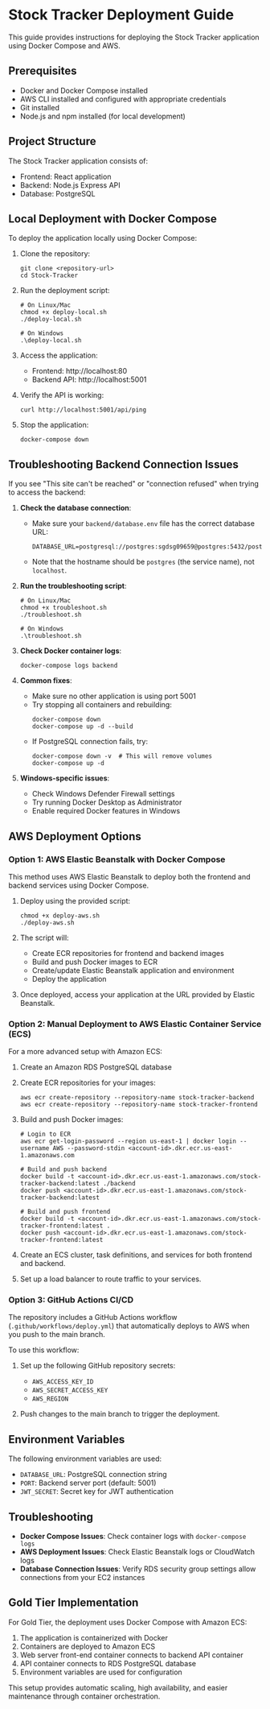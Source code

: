 # Stock Tracker Deployment Guide

This guide provides instructions for deploying the Stock Tracker application using Docker Compose and AWS.

## Prerequisites

- Docker and Docker Compose installed
- AWS CLI installed and configured with appropriate credentials
- Git installed
- Node.js and npm installed (for local development)

## Project Structure

The Stock Tracker application consists of:

- Frontend: React application
- Backend: Node.js Express API
- Database: PostgreSQL

## Local Deployment with Docker Compose

To deploy the application locally using Docker Compose:

1. Clone the repository:
   ```
   git clone <repository-url>
   cd Stock-Tracker
   ```

2. Run the deployment script:
   ```
   # On Linux/Mac
   chmod +x deploy-local.sh
   ./deploy-local.sh
   
   # On Windows
   .\deploy-local.sh
   ```

3. Access the application:
   - Frontend: http://localhost:80
   - Backend API: http://localhost:5001

4. Verify the API is working:
   ```
   curl http://localhost:5001/api/ping
   ```

5. Stop the application:
   ```
   docker-compose down
   ```

## Troubleshooting Backend Connection Issues

If you see "This site can't be reached" or "connection refused" when trying to access the backend:

1. **Check the database connection**:
   - Make sure your `backend/database.env` file has the correct database URL:
     ```
     DATABASE_URL=postgresql://postgres:sgdsg09659@postgres:5432/postgres
     ```
   - Note that the hostname should be `postgres` (the service name), not `localhost`.

2. **Run the troubleshooting script**:
   ```
   # On Linux/Mac
   chmod +x troubleshoot.sh
   ./troubleshoot.sh
   
   # On Windows
   .\troubleshoot.sh
   ```

3. **Check Docker container logs**:
   ```
   docker-compose logs backend
   ```

4. **Common fixes**:
   - Make sure no other application is using port 5001
   - Try stopping all containers and rebuilding:
     ```
     docker-compose down
     docker-compose up -d --build
     ```
   - If PostgreSQL connection fails, try:
     ```
     docker-compose down -v  # This will remove volumes
     docker-compose up -d
     ```

5. **Windows-specific issues**:
   - Check Windows Defender Firewall settings
   - Try running Docker Desktop as Administrator
   - Enable required Docker features in Windows

## AWS Deployment Options

### Option 1: AWS Elastic Beanstalk with Docker Compose

This method uses AWS Elastic Beanstalk to deploy both the frontend and backend services using Docker Compose.

1. Deploy using the provided script:
   ```
   chmod +x deploy-aws.sh
   ./deploy-aws.sh
   ```

2. The script will:
   - Create ECR repositories for frontend and backend images
   - Build and push Docker images to ECR
   - Create/update Elastic Beanstalk application and environment
   - Deploy the application

3. Once deployed, access your application at the URL provided by Elastic Beanstalk.

### Option 2: Manual Deployment to AWS Elastic Container Service (ECS)

For a more advanced setup with Amazon ECS:

1. Create an Amazon RDS PostgreSQL database

2. Create ECR repositories for your images:
   ```
   aws ecr create-repository --repository-name stock-tracker-backend
   aws ecr create-repository --repository-name stock-tracker-frontend
   ```

3. Build and push Docker images:
   ```
   # Login to ECR
   aws ecr get-login-password --region us-east-1 | docker login --username AWS --password-stdin <account-id>.dkr.ecr.us-east-1.amazonaws.com

   # Build and push backend
   docker build -t <account-id>.dkr.ecr.us-east-1.amazonaws.com/stock-tracker-backend:latest ./backend
   docker push <account-id>.dkr.ecr.us-east-1.amazonaws.com/stock-tracker-backend:latest

   # Build and push frontend
   docker build -t <account-id>.dkr.ecr.us-east-1.amazonaws.com/stock-tracker-frontend:latest .
   docker push <account-id>.dkr.ecr.us-east-1.amazonaws.com/stock-tracker-frontend:latest
   ```

4. Create an ECS cluster, task definitions, and services for both frontend and backend.

5. Set up a load balancer to route traffic to your services.

### Option 3: GitHub Actions CI/CD

The repository includes a GitHub Actions workflow (`.github/workflows/deploy.yml`) that automatically deploys to AWS when you push to the main branch.

To use this workflow:

1. Set up the following GitHub repository secrets:
   - `AWS_ACCESS_KEY_ID`
   - `AWS_SECRET_ACCESS_KEY`
   - `AWS_REGION`

2. Push changes to the main branch to trigger the deployment.

## Environment Variables

The following environment variables are used:

- `DATABASE_URL`: PostgreSQL connection string
- `PORT`: Backend server port (default: 5001)
- `JWT_SECRET`: Secret key for JWT authentication

## Troubleshooting

- **Docker Compose Issues**: Check container logs with `docker-compose logs`
- **AWS Deployment Issues**: Check Elastic Beanstalk logs or CloudWatch logs
- **Database Connection Issues**: Verify RDS security group settings allow connections from your EC2 instances

## Gold Tier Implementation

For Gold Tier, the deployment uses Docker Compose with Amazon ECS:

1. The application is containerized with Docker
2. Containers are deployed to Amazon ECS
3. Web server front-end container connects to backend API container
4. API container connects to RDS PostgreSQL database
5. Environment variables are used for configuration

This setup provides automatic scaling, high availability, and easier maintenance through container orchestration. 